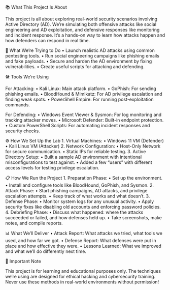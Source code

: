 📚 What This Project Is About

This project is all about exploring real-world security scenarios involving Active Directory (AD). We’re simulating both offensive attacks like social engineering and AD exploitation, and defensive responses like monitoring and incident response. It’s a hands-on way to learn how attacks happen and how defenders can respond in real time.

🎯 What We’re Trying to Do
	•	Launch realistic AD attacks using common pentesting tools.
	•	Run social engineering campaigns like phishing emails and fake payloads.
	•	Secure and harden the AD environment by fixing vulnerabilities.
	•	Create useful scripts for attacking and defending.

🛠️ Tools We’re Using

For Attacking:
	•	Kali Linux: Main attack platform.
	•	GoPhish: For sending phishing emails.
	•	BloodHound & Mimikatz: For AD privilege escalation and finding weak spots.
	•	PowerShell Empire: For running post-exploitation commands.

For Defending:
	•	Windows Event Viewer & Sysmon: For log monitoring and tracking attacker moves.
	•	Microsoft Defender: Built-in endpoint protection.
	•	Custom PowerShell Scripts: For automating incident responses and security checks.

⚙️ How We Set Up the Lab
	1.	Virtual Machines:
	•	Windows 11 VM (Defender)
	•	Kali Linux VM (Attacker)
	2.	Network Configuration:
	•	Host-Only Network for secure communication.
	•	Static IPs for reliable testing.
	3.	Active Directory Setup:
	•	Built a sample AD environment with intentional misconfigurations to test against.
	•	Added a few “users” with different access levels for testing privilege escalation.

📋 How We Run the Project
	1.	Preparation Phase:
	•	Set up the environment.
	•	Install and configure tools like BloodHound, GoPhish, and Sysmon.
	2.	Attack Phase:
	•	Start phishing campaigns, AD attacks, and privilege escalation attempts.
	•	Keep track of what works and what doesn’t.
	3.	Defense Phase:
	•	Monitor system logs for any unusual activity.
	•	Apply security fixes like disabling old accounts and enforcing password policies.
	4.	Debriefing Phase:
	•	Discuss what happened: where the attacks succeeded or failed, and how defenses held up.
	•	Take screenshots, make notes, and compile reports.

📊 What We’ll Deliver
	•	Attack Report: What attacks we tried, what tools we used, and how far we got.
	•	Defense Report: What defenses were put in place and how effective they were.
	•	Lessons Learned: What we improved and what we’ll do differently next time.

🚨 Important Note

   This project is for learning and educational purposes only. The techniques we’re using are designed for ethical hacking and cybersecurity training. Never use these methods in real-world environments without permission!
	
